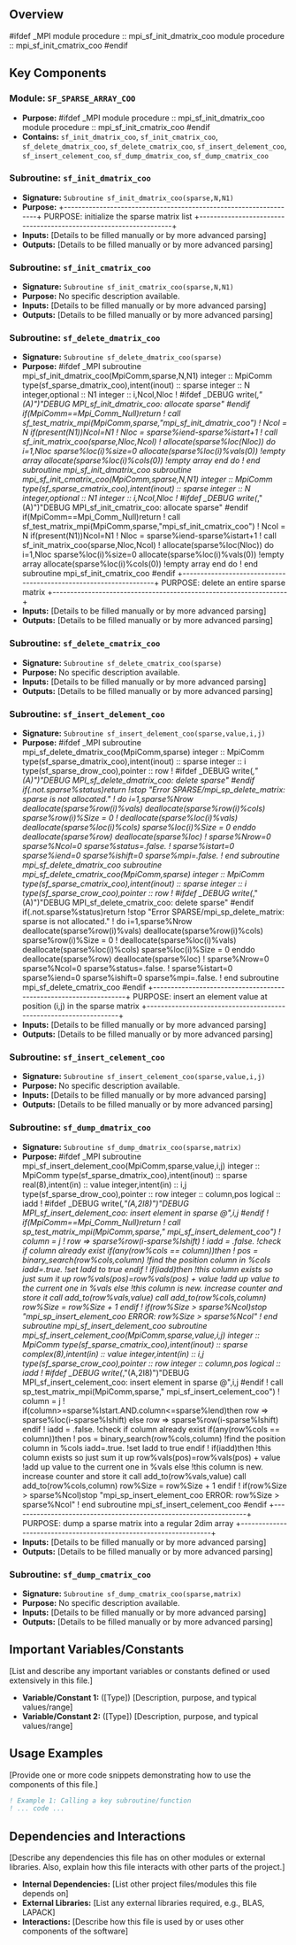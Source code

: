 ## Overview

#ifdef _MPI
module procedure :: mpi_sf_init_dmatrix_coo
module procedure :: mpi_sf_init_cmatrix_coo
#endif

## Key Components

### Module: `SF_SPARSE_ARRAY_COO`
- **Purpose:** #ifdef _MPI
module procedure :: mpi_sf_init_dmatrix_coo
module procedure :: mpi_sf_init_cmatrix_coo
#endif
- **Contains:** `sf_init_dmatrix_coo`, `sf_init_cmatrix_coo`, `sf_delete_dmatrix_coo`, `sf_delete_cmatrix_coo`, `sf_insert_delement_coo`, `sf_insert_celement_coo`, `sf_dump_dmatrix_coo`, `sf_dump_cmatrix_coo`

### Subroutine: `sf_init_dmatrix_coo`
- **Signature:** `Subroutine sf_init_dmatrix_coo(sparse,N,N1)`
- **Purpose:** +------------------------------------------------------------------+
  PURPOSE:  initialize the sparse matrix list
  +------------------------------------------------------------------+
- **Inputs:** [Details to be filled manually or by more advanced parsing]
- **Outputs:** [Details to be filled manually or by more advanced parsing]

### Subroutine: `sf_init_cmatrix_coo`
- **Signature:** `Subroutine sf_init_cmatrix_coo(sparse,N,N1)`
- **Purpose:** No specific description available.
- **Inputs:** [Details to be filled manually or by more advanced parsing]
- **Outputs:** [Details to be filled manually or by more advanced parsing]

### Subroutine: `sf_delete_dmatrix_coo`
- **Signature:** `Subroutine sf_delete_dmatrix_coo(sparse)`
- **Purpose:** #ifdef _MPI
  subroutine mpi_sf_init_dmatrix_coo(MpiComm,sparse,N,N1)
  integer                               :: MpiComm
  type(sf_sparse_dmatrix_coo),intent(inout) :: sparse
  integer                               :: N
  integer,optional                      :: N1
  integer                               :: i,Ncol,Nloc
  !
  #ifdef _DEBUG
  write(*,"(A)")"DEBUG MPI_sf_init_dmatrix_coo: allocate sparse"
  #endif
  if(MpiComm==Mpi_Comm_Null)return
  !
  call sf_test_matrix_mpi(MpiComm,sparse,"mpi_sf_init_dmatrix_coo")
  !
  Ncol = N
  if(present(N1))Ncol=N1
  !
  Nloc = sparse%iend-sparse%istart+1
  !
  call sf_init_matrix_coo(sparse,Nloc,Ncol)
  !
  allocate(sparse%loc(Nloc))
  do i=1,Nloc
  sparse%loc(i)%size=0
  allocate(sparse%loc(i)%vals(0)) !empty array
  allocate(sparse%loc(i)%cols(0)) !empty array
  end do
  !
  end subroutine mpi_sf_init_dmatrix_coo
  subroutine mpi_sf_init_cmatrix_coo(MpiComm,sparse,N,N1)
  integer                               :: MpiComm
  type(sf_sparse_cmatrix_coo),intent(inout) :: sparse
  integer                               :: N
  integer,optional                      :: N1
  integer                               :: i,Ncol,Nloc
  !
  #ifdef _DEBUG
  write(*,"(A)")"DEBUG MPI_sf_init_cmatrix_coo: allocate sparse"
  #endif
  if(MpiComm==Mpi_Comm_Null)return
  !
  call sf_test_matrix_mpi(MpiComm,sparse,"mpi_sf_init_cmatrix_coo")
  !
  Ncol = N
  if(present(N1))Ncol=N1
  !
  Nloc = sparse%iend-sparse%istart+1
  !
  call sf_init_matrix_coo(sparse,Nloc,Ncol)
  !
  allocate(sparse%loc(Nloc))
  do i=1,Nloc
  sparse%loc(i)%size=0
  allocate(sparse%loc(i)%vals(0)) !empty array
  allocate(sparse%loc(i)%cols(0)) !empty array
  end do
  !
  end subroutine mpi_sf_init_cmatrix_coo
  #endif
  +------------------------------------------------------------------+
  PURPOSE: delete an entire sparse matrix
  +------------------------------------------------------------------+
- **Inputs:** [Details to be filled manually or by more advanced parsing]
- **Outputs:** [Details to be filled manually or by more advanced parsing]

### Subroutine: `sf_delete_cmatrix_coo`
- **Signature:** `Subroutine sf_delete_cmatrix_coo(sparse)`
- **Purpose:** No specific description available.
- **Inputs:** [Details to be filled manually or by more advanced parsing]
- **Outputs:** [Details to be filled manually or by more advanced parsing]

### Subroutine: `sf_insert_delement_coo`
- **Signature:** `Subroutine sf_insert_delement_coo(sparse,value,i,j)`
- **Purpose:** #ifdef _MPI
  subroutine mpi_sf_delete_dmatrix_coo(MpiComm,sparse)
  integer                              :: MpiComm
  type(sf_sparse_dmatrix_coo),intent(inout) :: sparse
  integer                              :: i
  type(sf_sparse_drow_coo),pointer          :: row
  !
  #ifdef _DEBUG
  write(*,"(A)")"DEBUG MPI_sf_delete_dmatrix_coo: delete sparse"
  #endif
  if(.not.sparse%status)return !stop "Error SPARSE/mpi_sp_delete_matrix: sparse is not allocated."
  !
  do i=1,sparse%Nrow
  deallocate(sparse%row(i)%vals)
  deallocate(sparse%row(i)%cols)
  sparse%row(i)%Size  = 0
  !
  deallocate(sparse%loc(i)%vals)
  deallocate(sparse%loc(i)%cols)
  sparse%loc(i)%Size  = 0
  enddo
  deallocate(sparse%row)
  deallocate(sparse%loc)
  !
  sparse%Nrow=0
  sparse%Ncol=0
  sparse%status=.false.
  !
  sparse%istart=0
  sparse%iend=0
  sparse%ishift=0
  sparse%mpi=.false.
  !
  end subroutine mpi_sf_delete_dmatrix_coo
  subroutine mpi_sf_delete_cmatrix_coo(MpiComm,sparse)
  integer                              :: MpiComm
  type(sf_sparse_cmatrix_coo),intent(inout) :: sparse
  integer                              :: i
  type(sf_sparse_crow_coo),pointer          :: row
  !
  #ifdef _DEBUG
  write(*,"(A)")"DEBUG MPI_sf_delete_cmatrix_coo: delete sparse"
  #endif
  if(.not.sparse%status)return !stop "Error SPARSE/mpi_sp_delete_matrix: sparse is not allocated."
  !
  do i=1,sparse%Nrow
  deallocate(sparse%row(i)%vals)
  deallocate(sparse%row(i)%cols)
  sparse%row(i)%Size  = 0
  !
  deallocate(sparse%loc(i)%vals)
  deallocate(sparse%loc(i)%cols)
  sparse%loc(i)%Size  = 0
  enddo
  deallocate(sparse%row)
  deallocate(sparse%loc)
  !
  sparse%Nrow=0
  sparse%Ncol=0
  sparse%status=.false.
  !
  sparse%istart=0
  sparse%iend=0
  sparse%ishift=0
  sparse%mpi=.false.
  !
  end subroutine mpi_sf_delete_cmatrix_coo
  #endif
  +------------------------------------------------------------------+
  PURPOSE: insert an element value at position (i,j) in the sparse matrix
  +------------------------------------------------------------------+
- **Inputs:** [Details to be filled manually or by more advanced parsing]
- **Outputs:** [Details to be filled manually or by more advanced parsing]

### Subroutine: `sf_insert_celement_coo`
- **Signature:** `Subroutine sf_insert_celement_coo(sparse,value,i,j)`
- **Purpose:** No specific description available.
- **Inputs:** [Details to be filled manually or by more advanced parsing]
- **Outputs:** [Details to be filled manually or by more advanced parsing]

### Subroutine: `sf_dump_dmatrix_coo`
- **Signature:** `Subroutine sf_dump_dmatrix_coo(sparse,matrix)`
- **Purpose:** #ifdef _MPI
  subroutine mpi_sf_insert_delement_coo(MpiComm,sparse,value,i,j)
  integer                               :: MpiComm
  type(sf_sparse_dmatrix_coo),intent(inout) :: sparse
  real(8),intent(in)                    :: value
  integer,intent(in)                    :: i,j
  type(sf_sparse_drow_coo),pointer          :: row
  integer                               :: column,pos
  logical                               :: iadd
  !
  #ifdef _DEBUG
  write(*,"(A,2I8)")"DEBUG MPI_sf_insert_delement_coo: insert element in sparse @",i,j
  #endif
  !
  if(MpiComm==Mpi_Comm_Null)return
  !
  call sp_test_matrix_mpi(MpiComm,sparse," mpi_sf_insert_delement_coo")
  !
  column = j
  !
  row => sparse%row(i-sparse%Ishift)
  !
  iadd = .false.                          !check if column already exist
  if(any(row%cols == column))then         !
  pos = binary_search(row%cols,column) !find the position  column in %cols
  iadd=.true.                          !set Iadd to true
  endif
  !
  if(iadd)then                            !this column exists so just sum it up
  row%vals(pos)=row%vals(pos) + value  !add up value to the current one in %vals
  else                                    !this column is new. increase counter and store it
  call add_to(row%vals,value)
  call add_to(row%cols,column)
  row%Size = row%Size + 1
  endif
  !
  if(row%Size > sparse%Ncol)stop "mpi_sp_insert_element_coo ERROR: row%Size > sparse%Ncol"
  !
  end subroutine mpi_sf_insert_delement_coo
  subroutine mpi_sf_insert_celement_coo(MpiComm,sparse,value,i,j)
  integer                               :: MpiComm
  type(sf_sparse_cmatrix_coo),intent(inout) :: sparse
  complex(8),intent(in)                 :: value
  integer,intent(in)                    :: i,j
  type(sf_sparse_crow_coo),pointer          :: row
  integer                               :: column,pos
  logical                               :: iadd
  !
  #ifdef _DEBUG
  write(*,"(A,2I8)")"DEBUG MPI_sf_insert_celement_coo: insert element in sparse @",i,j
  #endif
  !
  call sp_test_matrix_mpi(MpiComm,sparse," mpi_sf_insert_celement_coo")
  !
  column = j
  !
  if(column>=sparse%Istart.AND.column<=sparse%Iend)then
  row => sparse%loc(i-sparse%Ishift)
  else
  row => sparse%row(i-sparse%Ishift)
  endif
  !
  iadd = .false.                          !check if column already exist
  if(any(row%cols == column))then         !
  pos = binary_search(row%cols,column) !find the position  column in %cols
  iadd=.true.                          !set Iadd to true
  endif
  !
  if(iadd)then                            !this column exists so just sum it up
  row%vals(pos)=row%vals(pos) + value  !add up value to the current one in %vals
  else                                    !this column is new. increase counter and store it
  call add_to(row%vals,value)
  call add_to(row%cols,column)
  row%Size = row%Size + 1
  endif
  !
  if(row%Size > sparse%Ncol)stop "mpi_sp_insert_element_coo ERROR: row%Size > sparse%Ncol"
  !
  end subroutine mpi_sf_insert_celement_coo
  #endif
  +------------------------------------------------------------------+
  PURPOSE: dump a sparse matrix into a regular 2dim array
  +------------------------------------------------------------------+
- **Inputs:** [Details to be filled manually or by more advanced parsing]
- **Outputs:** [Details to be filled manually or by more advanced parsing]

### Subroutine: `sf_dump_cmatrix_coo`
- **Signature:** `Subroutine sf_dump_cmatrix_coo(sparse,matrix)`
- **Purpose:** No specific description available.
- **Inputs:** [Details to be filled manually or by more advanced parsing]
- **Outputs:** [Details to be filled manually or by more advanced parsing]

## Important Variables/Constants

[List and describe any important variables or constants defined or used extensively in this file.]

- **Variable/Constant 1:** ([Type]) [Description, purpose, and typical values/range]
- **Variable/Constant 2:** ([Type]) [Description, purpose, and typical values/range]

## Usage Examples

[Provide one or more code snippets demonstrating how to use the components of this file.]

```fortran
! Example 1: Calling a key subroutine/function
! ... code ...
```

## Dependencies and Interactions

[Describe any dependencies this file has on other modules or external libraries. Also, explain how this file interacts with other parts of the project.]

- **Internal Dependencies:** [List other project files/modules this file depends on]
- **External Libraries:** [List any external libraries required, e.g., BLAS, LAPACK]
- **Interactions:** [Describe how this file is used by or uses other components of the software]
